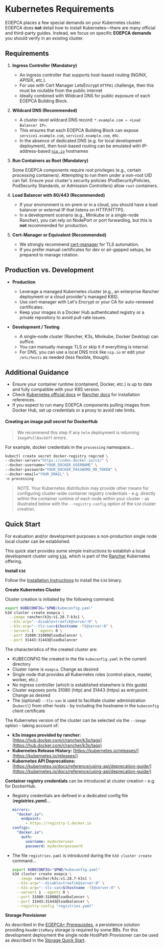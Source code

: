 # Kubernetes Requirements

EOEPCA places a few special demands on your Kubernetes cluster. EOEPCA does **not** detail how to install Kubernetes—there are many official and third-party guides. Instead, we focus on specific **EOEPCA demands** you should verify in an existing cluster.

## Requirements

1. **Ingress Controller (Mandatory)**

    - An ingress controller that supports host-based routing (NGINX, APISIX, etc.).
    - For use with Cert Manager LetsEncrypt `HTTP01` challenge, then this must be routable from the public internet
    - Ideally combined with Wildcard DNS for public exposure of each EOEPCA Building Block.

2. **Wildcard DNS (Recommended)**

    - A cluster-level wildcard DNS record: `*.example.com → <Load Balancer IP>`.
    - This ensures that each EOEPCA Building Block can expose `service1.example.com`, `service2.example.com`, etc.
    - In the absence of dedicated DNS (e.g. for local development deployment), then host-based routing can be emulated with IP-address-based [`nip.io`](https://nip.io/) hostnames

3. **Run Containers as Root (Mandatory)**  

    Some EOEPCA components require root privileges (e.g., certain processing containers). Attempting to run them under a non-root UID can fail. Ensure your cluster's security policies (PodSecurityPolicies, PodSecurity Standards, or Admission Controllers) allow `root` containers.

4. **Load Balancer with 80/443 (Recommended)**  

    - If your environment is on-prem or in a cloud, you should have a load balancer or external IP that listens on HTTP/HTTPS. 
    - In a development scenario (e.g., Minikube or a single-node Rancher), you can rely on NodePort or port forwarding, but this is **not** recommended for production.

5. **Cert-Manager or Equivalent (Recommended)**  

    - We strongly recommend [cert-manager](https://cert-manager.io/) for TLS automation. 
    - If you prefer manual certificates for dev or air-gapped setups, be prepared to manage rotation.

## Production vs. Development

- **Production**  

    - Leverage a managed Kubernetes cluster (e.g., an enterprise Rancher deployment or a cloud provider's managed K8S).  
    - Use cert-manager with Let's Encrypt or your CA for auto-renewed certificates.  
    - Keep your images in a Docker Hub authenticated registry or a private repository to avoid pull-rate issues.

- **Development / Testing**

    - A single-node cluster (Rancher, K3s, Minikube, Docker Desktop) can suffice.  
    - You can manually manage TLS or skip it if everything is internal.  
    - For DNS, you can use a local DNS trick like `nip.io` or edit your `/etc/hosts` as needed (less flexible, though).


## Additional Guidance

- Ensure your container runtime (containerd, Docker, etc.) is up to date and fully compatible with your K8S version.
- Check [Kubernetes official docs](https://kubernetes.io/docs/setup/) or [Rancher docs](https://rancher.com/docs/rke/latest/en/) for installation references.
- If you expect to run many EOEPCA components pulling images from Docker Hub, set up credentials or a proxy to avoid rate limits.

#### Creating an image pull secret for DockerHub

> We recommend this step if any `helm` deployment is returning `ImagePullBackOff` errors.

For example, docker credentials in the `processing` namespace...

```bash
kubectl create secret docker-registry regcred \
--docker-server="https://index.docker.io/v1/" \
--docker-username="YOUR_DOCKER_USERNAME" \
--docker-password="YOUR_DOCKER_PASSWORD_OR_TOKEN" \
--docker-email="YOUR_EMAIL" \
-n processing
```

> NOTE. Your Kubernetes distribution may provide other means for configuring cluster-wide container registry credentials - e.g. directly within the container runtime of each node within your cluster - as illustrated below with the `--registry-config` option of the `k3d` cluster creation.

## Quick Start

For evaluation and/or development purposes a non-production single node local cluster can be established.

This quick start provides some simple instructions to establish a local development cluster using [`k3d`](https://k3d.io/), which is part of the [Rancher](https://www.rancher.com/quick-start) Kubernetes offering.

**Install `k3d`**

Follow the [Installation Instructions](https://k3d.io/stable/#releases) to install the `k3d` binary.

**Create Kubernetes Cluster**

Cluster creation is initiated by the following command.

```bash
export KUBECONFIG="$PWD/kubeconfig.yaml"
k3d cluster create eoepca \
  --image rancher/k3s:v1.28.7-k3s1 \
  --k3s-arg="--disable=traefik@server:0" \
  --k3s-arg="--tls-san=$(hostname -f)@server:0" \
  --servers 1 --agents 0 \
  --port 31080:31080@loadbalancer \
  --port 31443:31443@loadbalancer
```

The characteristics of the created cluster are:

* KUBECONFIG file created in the file `kubeconfig.yaml` in the current directory
* Cluster name is `eoepca`. Change as desired
* Single node that provides all Kubernetes roles (control-place, master, worker, etc.)
* No ingress controller (which is established elsewhere is this guide)
* Cluster exposes ports 31080 (http) and 31443 (https) as entrypoint. Change as desired
* The (optional) `--tls-san` is used to facilitate cluster administration (`kubectl`) from other hosts - by including the hostname in the `kubeconfig` client certificate

The Kubernetes version of the cluster can be selected via the `--image` option - taking account of:

* **k3s images provided by rancher:** [https://hub.docker.com/r/rancher/k3s/tags](https://hub.docker.com/r/rancher/k3s/tags)
* **Kubernetes Release History:** [https://kubernetes.io/releases/](https://kubernetes.io/releases/)
* **Kubernetes API Deprecations:** [https://kubernetes.io/docs/reference/using-api/deprecation-guide/](https://kubernetes.io/docs/reference/using-api/deprecation-guide/)

**Container registry credentials** can be introduced at cluster creation - e.g. for DockerHub.

* Registry credentials are defined in a dedicated config file (**_registries.yaml_**)...

    ```yaml
    mirrors:
      "docker.io":
        endpoint:
          - https://registry-1.docker.io
    configs:
      "docker.io":
        auth:
          username: mydockeruser
          password: mydockerpassword
    ```

* The file `registries.yaml` is introduced during the `k3d cluster create` command...

    ```bash
    export KUBECONFIG="$PWD/kubeconfig.yaml"
    k3d cluster create eoepca \
      --image rancher/k3s:v1.28.7-k3s1 \
      --k3s-arg="--disable=traefik@server:0" \
      --k3s-arg="--tls-san=$(hostname -f)@server:0" \
      --servers 1 --agents 0 \
      --port 31080:31080@loadbalancer \
      --port 31443:31443@loadbalancer \
      --registry-config "registries.yaml"
    ```

**Storage Provisioner**

As described in the [EOEPCA+ Prerequisites](storage.md), a persistence solution providing `ReadWriteMany` storage is required by some BBs. For this development deployment the single node HostPath Provisioner can be used as described in the [Storage Quick Start](storage.md#quick-start).
